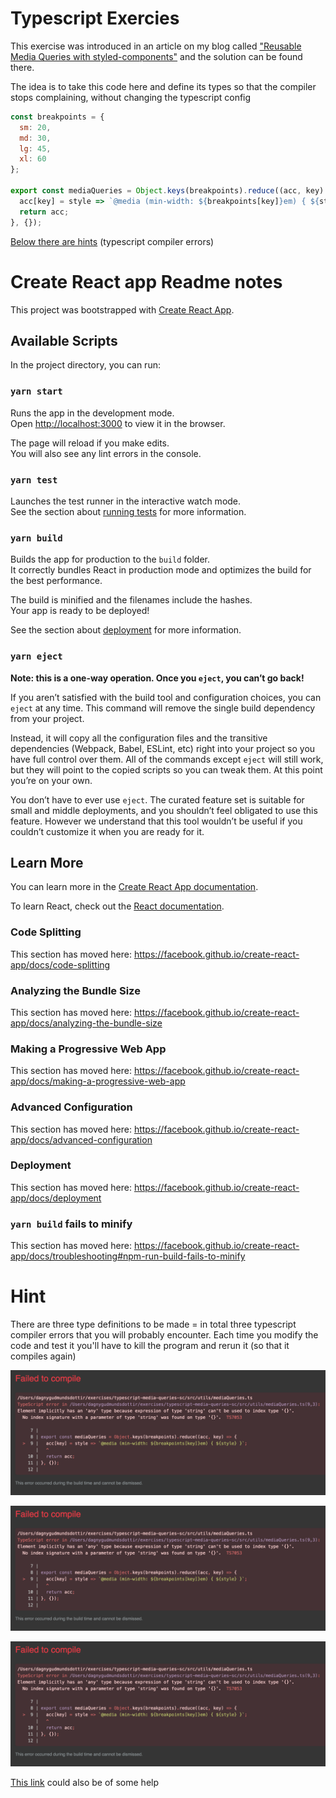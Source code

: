 <h1>Typescript Exercies</h1>

This exercise was introduced in an article on my blog called ["Reusable Media Queries with styled-components"](https://daggala.com//reusable-media-queries-with-styled-components/) and the solution can be found there.

The idea is to take this code here and define its types so that the compiler stops complaining, without changing the typescript config

```javascript
const breakpoints = {
  sm: 20,
  md: 30,
  lg: 45,
  xl: 60
};

export const mediaQueries = Object.keys(breakpoints).reduce((acc, key) => {
  acc[key] = style => `@media (min-width: ${breakpoints[key]}em) { ${style} }`;
  return acc;
}, {});
```

<a href="hint">Below there are hints</a> (typescript compiler errors)

<h1>Create React app Readme notes</h1>

This project was bootstrapped with [Create React App](https://github.com/facebook/create-react-app).

## Available Scripts

In the project directory, you can run:

### `yarn start`

Runs the app in the development mode.<br />
Open [http://localhost:3000](http://localhost:3000) to view it in the browser.

The page will reload if you make edits.<br />
You will also see any lint errors in the console.

### `yarn test`

Launches the test runner in the interactive watch mode.<br />
See the section about [running tests](https://facebook.github.io/create-react-app/docs/running-tests) for more information.

### `yarn build`

Builds the app for production to the `build` folder.<br />
It correctly bundles React in production mode and optimizes the build for the best performance.

The build is minified and the filenames include the hashes.<br />
Your app is ready to be deployed!

See the section about [deployment](https://facebook.github.io/create-react-app/docs/deployment) for more information.

### `yarn eject`

**Note: this is a one-way operation. Once you `eject`, you can’t go back!**

If you aren’t satisfied with the build tool and configuration choices, you can `eject` at any time. This command will remove the single build dependency from your project.

Instead, it will copy all the configuration files and the transitive dependencies (Webpack, Babel, ESLint, etc) right into your project so you have full control over them. All of the commands except `eject` will still work, but they will point to the copied scripts so you can tweak them. At this point you’re on your own.

You don’t have to ever use `eject`. The curated feature set is suitable for small and middle deployments, and you shouldn’t feel obligated to use this feature. However we understand that this tool wouldn’t be useful if you couldn’t customize it when you are ready for it.

## Learn More

You can learn more in the [Create React App documentation](https://facebook.github.io/create-react-app/docs/getting-started).

To learn React, check out the [React documentation](https://reactjs.org/).

### Code Splitting

This section has moved here: https://facebook.github.io/create-react-app/docs/code-splitting

### Analyzing the Bundle Size

This section has moved here: https://facebook.github.io/create-react-app/docs/analyzing-the-bundle-size

### Making a Progressive Web App

This section has moved here: https://facebook.github.io/create-react-app/docs/making-a-progressive-web-app

### Advanced Configuration

This section has moved here: https://facebook.github.io/create-react-app/docs/advanced-configuration

### Deployment

This section has moved here: https://facebook.github.io/create-react-app/docs/deployment

### `yarn build` fails to minify

This section has moved here: https://facebook.github.io/create-react-app/docs/troubleshooting#npm-run-build-fails-to-minify

<h1 id="hint">Hint</h1>

There are three type definitions to be made = in total three typescript compiler errors that you will probably encounter. Each time you modify the code and test it you'll have to kill the program and rerun it (so that it compiles again)

![error1](./assets/error1.png)

![error1](./assets/error1.png)

![error1](./assets/error1.png)

[This link](https://basarat.gitbook.io/typescript/type-system/index-signatures) could also be of some help
